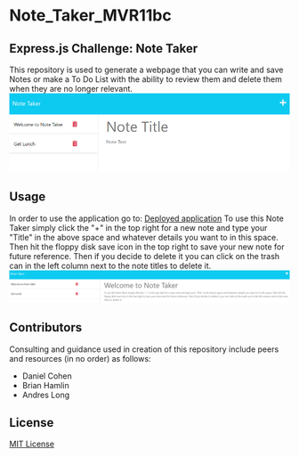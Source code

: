# Note_Taker_MVR11bc

## Express.js Challenge: Note Taker

This repository is used to generate a webpage that you can write and save Notes or make a To Do List with the ability to review them and delete them when they are no longer relevant.
![screenshot](./images/Screenshot.png)<br>

## Usage

In order to use the application go to:
[Deployed application](https://aqueous-lowlands-26468.herokuapp.com)
To use this Note Taker simply click the "+" in the top right for a new note and type your "Title" in the above space and whatever details you want to in this space. Then hit the floppy disk save icon in the top right to save your new note for future reference. Then if you decide to delete it you can click on the trash can in the left column next to the note titles to delete it.<br>
![screenshot](./images/Screenshot2.png)

## Contributors

Consulting and guidance used in creation of this repository include peers and resources (in no order) as follows:

- Daniel Cohen
- Brian Hamlin
- Andres Long

## License

[MIT License](./LICENSE)
